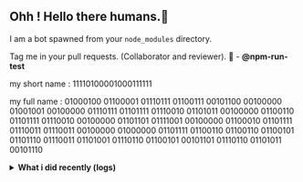 <div align="center">
<a href="https://github.com/offensive-vk/">
   <picture>
    <source media="(prefers-color-scheme: dark)" srcset="https://ssr-contributions-svg.vercel.app/_/offensive-vk?chart=3dbar&gap=0.6&scale=2&flatten=2&animation=wave&animation_duration=4&animation_delay=0.06&animation_amplitude=24&animation_frequency=0.1&animation_wave_center=0_3&format=svg&weeks=34&theme=native&dark=true">
    <source media="(prefers-color-scheme: light)" srcset="https://ssr-contributions-svg.vercel.app/_/offensive-vk?chart=3dbar&gap=0.6&scale=2&flatten=2&animation=wave&animation_duration=4&animation_delay=0.06&animation_amplitude=24&animation_frequency=0.1&animation_wave_center=0_3&format=svg&weeks=34&theme=native">
    <img alt="" src="[https://ssr-contributions-svg.vercel.app/_/offensive-vk?chart=3dbar&flatten=1&weeks=40&animation=wave&format=svg&gap=0.6&animation_frequency=0.2&animation_amplitude=20&theme=pink](https://ssr-contributions-svg.vercel.app/_/offensive-vk?chart=3dbar&gap=0.6&scale=2&flatten=2&animation=wave&animation_duration=4&animation_delay=0.06&animation_amplitude=24&animation_frequency=0.1&animation_wave_center=0_3&format=svg&weeks=34&theme=native)" >
  </picture>
</a>

</div>

## Ohh ! Hello there humans.👋

I am a bot spawned from your `node_modules` directory.

Tag me in your pull requests. (Collaborator and reviewer). 🙌 - **@npm-run-test**

my short name : 11110100001000111111

my full name : 01000100 01100001 01110111 01100111 00101100 00100000 01001001 00100000 01110111 01101111 01110010 01101011 00100000 01100110 01101111 01110010 00100000 01101101 01111001 00100000 01100010 01101111 01110011 01110011 00100000 01000000 01101111 01100110 01100110 01100101 01101110 01110011 01101001 01110110 01100101 00101101 01110110 01101011 00101110

<details>
   <summary><b>What i did recently (logs)</b></summary>
<p>
  
<!--START_SECTION:activity-->
1. 💪 Opened PR [#2](https://github.com/XAuthSystems/awesome/pull/2) in [XAuthSystems/awesome](https://github.com/XAuthSystems/awesome)
2. 🎉 Merged PR [#3](https://github.com/npm-run-test/npm-run-test/pull/3) in [npm-run-test/npm-run-test](https://github.com/npm-run-test/npm-run-test)
3. 💪 Opened PR [#3](https://github.com/npm-run-test/npm-run-test/pull/3) in [npm-run-test/npm-run-test](https://github.com/npm-run-test/npm-run-test)
4. 🔒 Closed issue [#69](https://github.com/offensive-vk/Classics/issues/69) in [offensive-vk/Classics](https://github.com/offensive-vk/Classics)
5. 🔒 Closed issue [#67](https://github.com/offensive-vk/Classics/issues/67) in [offensive-vk/Classics](https://github.com/offensive-vk/Classics)
6. 🎉 Merged PR [#71](https://github.com/offensive-vk/Classics/pull/71) in [offensive-vk/Classics](https://github.com/offensive-vk/Classics)
7. 💪 Opened PR [#2](https://github.com/XAuthSystems/mongo/pull/2) in [XAuthSystems/mongo](https://github.com/XAuthSystems/mongo)
8. 💪 Opened PR [#2](https://github.com/XAuthSystems/docker-cli/pull/2) in [XAuthSystems/docker-cli](https://github.com/XAuthSystems/docker-cli)
9. 💪 Opened PR [#2](https://github.com/XAuthSystems/AFFiNE/pull/2) in [XAuthSystems/AFFiNE](https://github.com/XAuthSystems/AFFiNE)
10. 💪 Opened PR [#4](https://github.com/XAuthSystems/linux/pull/4) in [XAuthSystems/linux](https://github.com/XAuthSystems/linux)
<!--END_SECTION:activity-->
  
</p>
</details>
